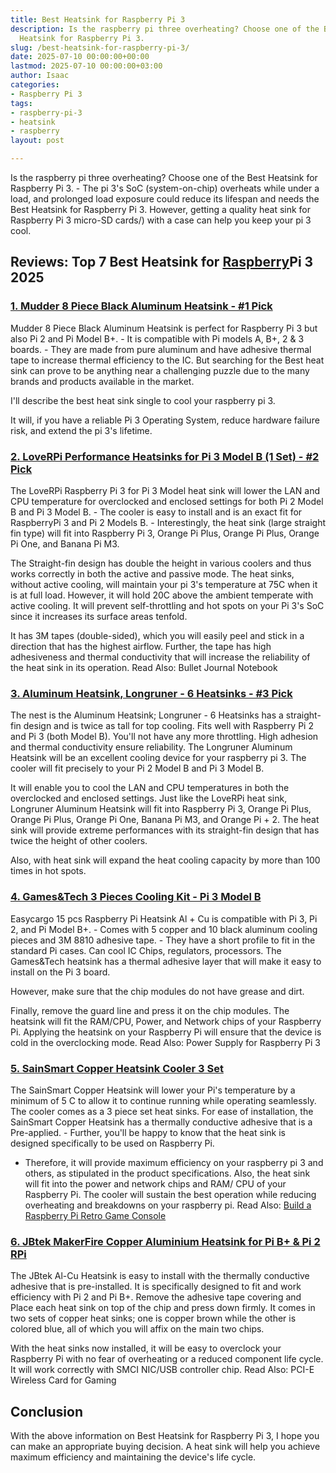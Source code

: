 ```yaml
---
title: Best Heatsink for Raspberry Pi 3
description: Is the raspberry pi three overheating? Choose one of the Best 
  Heatsink for Raspberry Pi 3.
slug: /best-heatsink-for-raspberry-pi-3/
date: 2025-07-10 00:00:00+00:00
lastmod: 2025-07-10 00:00:00+03:00
author: Isaac
categories:
- Raspberry Pi 3
tags:
- raspberry-pi-3
- heatsink
- raspberry
layout: post

---
```

Is the raspberry pi three overheating? Choose one of the Best Heatsink for Raspberry Pi 3. - The pi 3's SoC (system-on-chip) overheats while under a load, and prolonged load exposure could reduce its lifespan and needs the Best Heatsink for Raspberry Pi 3. However, getting a quality heat sink for Raspberry Pi 3 micro-SD cards/) with a case can help you keep your pi 3 cool.

##  Reviews: Top 7 Best Heatsink for [Raspberry](https://pestpolicy.com/best-raspberry-pi-3-starter-kits/)Pi 3 2025

###  [1. Mudder 8 Piece Black Aluminum Heatsink - #1 Pick](https://www.amazon.com/dp/B01GE7Q060/?tag=p-policy-20)

Mudder 8 Piece Black Aluminum Heatsink is perfect for Raspberry Pi 3 but also Pi 2 and Pi Model B+. - It is compatible with Pi models A, B+, 2 & 3 boards. - They are made from pure aluminum and have adhesive thermal tape to increase thermal efficiency to the IC. But searching for the Best heat sink can prove to be anything near a challenging puzzle due to the many brands and products available in the market.

I'll describe the best heat sink single to cool your raspberry pi 3.

It will, if you have a reliable Pi 3 Operating System, reduce hardware failure risk, and extend the pi 3's lifetime.

###  [2. LoveRPi Performance Heatsinks for Pi 3 Model B (1 Set) - #2 Pick](https://www.amazon.com/gp/product/B018BGRDVS/?tag=p-policy-20)

The LoveRPi Raspberry Pi 3 for Pi 3 Model heat sink will lower the LAN and CPU temperature for overclocked and enclosed settings for both Pi 2 Model B and Pi 3 Model B. - The cooler is easy to install and is an exact fit for RaspberryPi 3 and Pi 2 Models B. - Interestingly, the heat sink (large straight fin type) will fit into Raspberry Pi 3, Orange Pi Plus, Orange Pi Plus, Orange Pi One, and Banana Pi M3.

The Straight-fin design has double the height in various coolers and thus works correctly in both the active and passive mode. The heat sinks, without active cooling, will maintain your pi 3's temperature at 75C when it is at full load. However, it will hold 20C above the ambient temperate with active cooling. It will prevent self-throttling and hot spots on your Pi 3's SoC since it increases its surface areas tenfold.

It has 3M tapes (double-sided), which you will easily peel and stick in a direction that has the highest airflow. Further, the tape has high adhesiveness and thermal conductivity that will increase the reliability of the heat sink in its operation. Read Also: Bullet Journal Notebook

###  [3. Aluminum Heatsink, Longruner - 6 Heatsinks - #3 Pick](https://www.amazon.com/dp/B00C8NNZ36/?tag=p-policy-20)

The nest is the Aluminum Heatsink; Longruner - 6 Heatsinks has a straight-fin design and is twice as tall for top cooling. Fits well with Raspberry Pi 2 and Pi 3 (both Model B). You'll not have any more throttling. High adhesion and thermal conductivity ensure reliability. The Longruner Aluminum Heatsink will be an excellent cooling device for your raspberry pi 3. The cooler will fit precisely to your Pi 2 Model B and Pi 3 Model B.

It will enable you to cool the LAN and CPU temperatures in both the overclocked and enclosed settings. Just like the LoveRPi heat sink, Longruner Aluminum Heatsink will fit into Raspberry Pi 3, Orange Pi Plus, Orange Pi Plus, Orange Pi One, Banana Pi M3, and Orange Pi + 2. The heat sink will provide extreme performances with its straight-fin design that has twice the height of other coolers.

Also, with heat sink will expand the heat cooling capacity by more than 100 times in hot spots.

###  [4. Games&Tech 3 Pieces Cooling Kit - Pi 3 Model B](https://www.amazon.com/dp/B00TNKBZH0/?tag=p-policy-20)

Easycargo 15 pcs Raspberry Pi Heatsink Al + Cu is compatible with Pi 3, Pi 2, and Pi Model B+. - Comes with 5 copper and 10 black aluminum cooling pieces and 3M 8810 adhesive tape. - They have a short profile to fit in the standard Pi cases. Can cool IC Chips, regulators, processors. The Games&Tech heatsink has a thermal adhesive layer that will make it easy to install on the Pi 3 board.

However, make sure that the chip modules do not have grease and dirt.

Finally, remove the guard line and press it on the chip modules. The heatsink will fit the RAM/CPU, Power, and Network chips of your Raspberry Pi. Applying the heatsink on your Raspberry Pi will ensure that the device is cold in the overclocking mode. Read Also: Power Supply for Raspberry Pi 3

###  [5. SainSmart Copper Heatsink Cooler 3 Set](https://www.amazon.com/dp/B00IR72LJQ/?tag=p-policy-20)

The SainSmart Copper Heatsink will lower your Pi's temperature by a minimum of 5 C to allow it to continue running while operating seamlessly. The cooler comes as a 3 piece set heat sinks. For ease of installation, the SainSmart Copper Heatsink has a thermally conductive adhesive that is a Pre-applied. - Further, you'll be happy to know that the heat sink is designed specifically to be used on Raspberry Pi.

- Therefore, it will provide maximum efficiency on your raspberry pi 3 and others, as stipulated in the product specifications. Also, the heat sink will fit into the power and network chips and RAM/ CPU of your Raspberry Pi. The cooler will sustain the best operation while reducing overheating and breakdowns on your raspberry pi. Read Also: [Build a Raspberry Pi Retro Game Console](https://pestpolicy.com/how-to-build-a-raspberry-pi-retro-game-console/)

###  [6. JBtek MakerFire Copper Aluminium Heatsink for Pi B+ & Pi 2 RPi](https://www.amazon.com/dp/B015FT1306/?tag=p-policy-20)

The JBtek Al-Cu Heatsink is easy to install with the thermally conductive adhesive that is pre-installed. It is specifically designed to fit and work efficiency with Pi 2 and Pi B+. Remove the adhesive tape covering and Place each heat sink on top of the chip and press down firmly. It comes in two sets of copper heat sinks; one is copper brown while the other is colored blue, all of which you will affix on the main two chips.

With the heat sinks now installed, it will be easy to overclock your Raspberry Pi with no fear of overheating or a reduced component life cycle. It will work correctly with SMCI NIC/USB controller chip. Read Also: PCI-E Wireless Card for Gaming

##  Conclusion

With the above information on Best Heatsink for Raspberry Pi 3, I hope you can make an appropriate buying decision. A heat sink will help you achieve maximum efficiency and maintaining the device's life cycle.